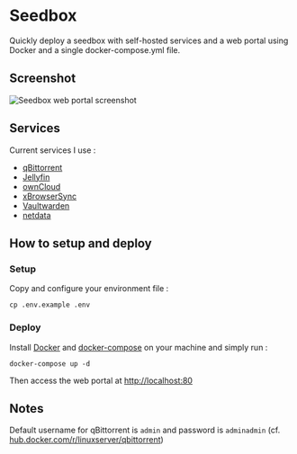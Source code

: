 # Seedbox

Quickly deploy a seedbox with self-hosted services and a web portal using Docker and a single docker-compose.yml file.

## Screenshot

![Seedbox web portal screenshot](https://i.imgur.com/vZhFVX6.png)

## Services

Current services I use :

- [qBittorrent](https://github.com/qbittorrent/qBittorrent)
- [Jellyfin](https://github.com/jellyfin/jellyfin)
- [ownCloud](https://github.com/owncloud)
- [xBrowserSync](https://github.com/xBrowserSync)
- [Vaultwarden](https://github.com/dani-garcia/vaultwarden)
- [netdata](https://github.com/netdata/netdata)

## How to setup and deploy

### Setup

Copy and configure your environment file :

`cp .env.example .env`

### Deploy

Install [Docker](https://docs.docker.com/get-docker/) and [docker-compose](https://docs.docker.com/compose/install/) on your machine and simply run :

`docker-compose up -d`

Then access the web portal at [http://localhost:80](http://localhost:80)

## Notes

Default username for qBittorrent is `admin` and password is `adminadmin`
(cf. [hub.docker.com/r/linuxserver/qbittorrent](https://hub.docker.com/r/linuxserver/qbittorrent))
